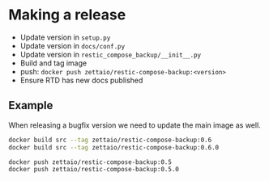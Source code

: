 # Making a release

- Update version in `setup.py`
- Update version in `docs/conf.py`
- Update version in `restic_compose_backup/__init__.py`
- Build and tag image
- push: `docker push zettaio/restic-compose-backup:<version>`
- Ensure RTD has new docs published

## Example

When releasing a bugfix version we need to update the
main image as well.

```bash
docker build src --tag zettaio/restic-compose-backup:0.6
docker build src --tag zettaio/restic-compose-backup:0.6.0

docker push zettaio/restic-compose-backup:0.5
docker push zettaio/restic-compose-backup:0.5.0
```
